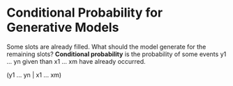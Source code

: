 # Conditional Probability for Generative Models

Some slots are already filled. What should the model generate for the remaining slots? **Conditional probability** is the probability of some events y1 ... yn given than x1 ... xm have already occurred.

(y1 ... yn | x1 ... xm)